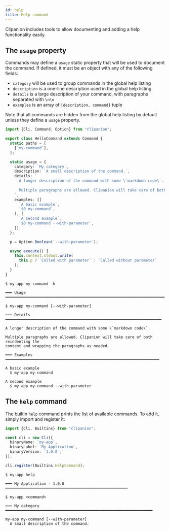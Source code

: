 ```yaml
---
id: help
title: Help command
---
```


Clipanion includes tools to allow documenting and adding a help functionality easily.

## The `usage` property

Commands may define a `usage` static property that will be used to document the command. If defined, it must be an object with any of the following fields:

- `category` will be used to group commands in the global help listing
- `description` is a one-line description used in the global help listing
- `details` is a large description of your command, with paragraphs separated with `\n\n`
- `examples` is an array of `[description, command]` tuple

Note that all commands are hidden from the global help listing by default unless they define a `usage` property.

```ts
import {Cli, Command, Option} from "clipanion";

export class HelloCommand extends Command {
  static paths = [
    [`my-command`],
  ];

  static usage = {
    category: `My category`,
    description: `A small description of the command.`,
    details: `
      A longer description of the command with some \`markdown code\`.
      
      Multiple paragraphs are allowed. Clipanion will take care of both reindenting the content and wrapping the paragraphs as needed.
    `,
    examples: [[
      `A basic example`,
      `$0 my-command`,
    ], [
      `A second example`,
      `$0 my-command --with-parameter`,
    ]],
  };

  p = Option.Boolean(`--with-parameter`);

  async execute() {
    this.context.stdout.write(
      this.p ? `Called with parameter` : `Called without parameter`
    );
  }
}
```

```
$ my-app my-command -h
```

```
━━━ Usage ━━━━━━━━━━━━━━━━━━━━━━━━━━━━━━━━━━━━━━━━━━━━━━━━━━━━━━━━━━━━━━━━━━━━━━━

$ my-app my-command [--with-parameter]

━━━ Details ━━━━━━━━━━━━━━━━━━━━━━━━━━━━━━━━━━━━━━━━━━━━━━━━━━━━━━━━━━━━━━━━━━━━━

A longer description of the command with some \`markdown code\`.

Multiple paragraphs are allowed. Clipanion will take care of both reindenting the
content and wrapping the paragraphs as needed.

━━━ Examples ━━━━━━━━━━━━━━━━━━━━━━━━━━━━━━━━━━━━━━━━━━━━━━━━━━━━━━━━━━━━━━━━━━━━

A basic example
  $ my-app my-command

A second example
  $ my-app my-command --with-parameter
```

## The `help` command

The builtin `help` command prints the list of available commands. To add it, simply import and register it:

```ts
import {Cli, Builtins} from "clipanion";

const cli = new Cli({
  binaryName: `my-app`,
  binaryLabel: `My Application`,
  binaryVersion: `1.0.0`,
});

cli.register(Builtins.HelpCommand);
```

```
$ my-app help
```

```
━━━ My Application - 1.0.0 ━━━━━━━━━━━━━━━━━━━━━━━━━━━━━━━━━━━━━━━━━━━━━━━━━━━━━━

$ my-app <command>

━━━ My category ━━━━━━━━━━━━━━━━━━━━━━━━━━━━━━━━━━━━━━━━━━━━━━━━━━━━━━━━━━━━━━━━━

my-app my-command [--with-parameter]
  A small description of the command.
```
